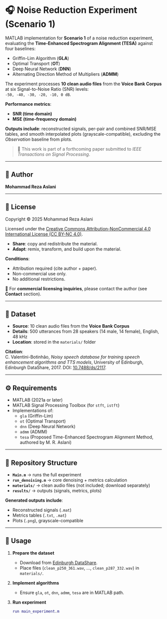 # 🎧 Noise Reduction Experiment (Scenario 1)

MATLAB implementation for **Scenario 1** of a noise reduction experiment, evaluating the **Time-Enhanced Spectrogram Alignment (TESA)** against four baselines:  
- Griffin-Lim Algorithm (**GLA**)  
- Optimal Transport (**OT**)  
- Deep Neural Network (**DNN**)  
- Alternating Direction Method of Multipliers (**ADMM**)  

The experiment processes **10 clean audio files** from the **Voice Bank Corpus** at six Signal-to-Noise Ratio (SNR) levels:  
`-50, -40, -30, -20, -10, 0 dB`.  

**Performance metrics**:  
- **SNR (time domain)**  
- **MSE (time-frequency domain)**  

**Outputs include**: reconstructed signals, per-pair and combined SNR/MSE tables, and smooth interpolated plots (grayscale-compatible), excluding the *Observation* baseline from plots.

> 📝 This work is part of a forthcoming paper submitted to *IEEE Transactions on Signal Processing*.

---

## 👤 Author
**Mohammad Reza Aslani**

---

## 📜 License
Copyright © 2025 Mohammad Reza Aslani  

Licensed under the [Creative Commons Attribution-NonCommercial 4.0 International License (CC BY-NC 4.0)](https://creativecommons.org/licenses/by-nc/4.0/).

- **Share**: copy and redistribute the material.  
- **Adapt**: remix, transform, and build upon the material.  

**Conditions**:  
- Attribution required (cite author + paper).  
- Non-commercial use only.  
- No additional restrictions.  

💼 For **commercial licensing inquiries**, please contact the author (see **Contact** section).

---

## 📂 Dataset
- **Source**: 10 clean audio files from the **Voice Bank Corpus**  
- **Details**: 500 utterances from 28 speakers (14 male, 14 female), English, 48 kHz  
- **Location**: stored in the `materials/` folder  

**Citation**:  
C. Valentini-Botinhão, *Noisy speech database for training speech enhancement algorithms and TTS models*, University of Edinburgh, Edinburgh DataShare, 2017. DOI: [10.7488/ds/2117](https://doi.org/10.7488/ds/2117).

---

## ⚙️ Requirements
- MATLAB (2021a or later)  
- MATLAB Signal Processing Toolbox (for `stft`, `istft`)  
- Implementations of:
  - `gla` (Griffin-Lim)  
  - `ot` (Optimal Transport)  
  - `dnn` (Deep Neural Network)  
  - `admm` (ADMM)  
  - `tesa` (Proposed Time-Enhanced Spectrogram Alignment Method, authored by M. R. Aslani)  

---

## 📁 Repository Structure
- **`Main.m`** → runs the full experiment  
- **`run_denoising.m`** → core denoising + metrics calculation  
- **`materials/`** → clean audio files (not included; download separately)  
- **`results/`** → outputs (signals, metrics, plots)  

**Generated outputs include**:  
- Reconstructed signals (`.mat`)  
- Metrics tables (`.txt`, `.mat`)  
- Plots (`.png`), grayscale-compatible

---

## 🚀 Usage
1. **Prepare the dataset**  
   - Download from [Edinburgh DataShare](https://doi.org/10.7488/ds/2117).  
   - Place files (`clean_p250_361.wav`, …, `clean_p287_332.wav`) in `materials/`.  

2. **Implement algorithms**  
   - Ensure `gla`, `ot`, `dnn`, `admm`, `tesa` are in MATLAB path.  

3. **Run experiment**  
   ```matlab
   run main_experiment.m
